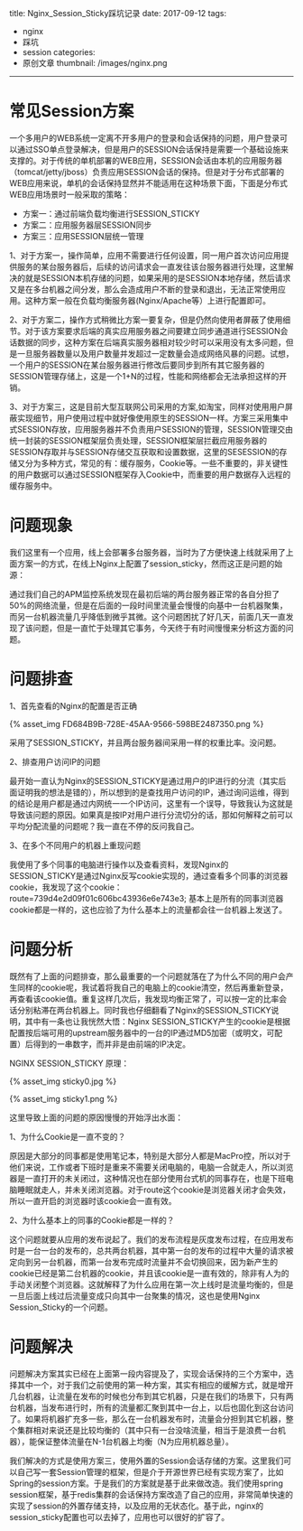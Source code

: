 title: Nginx_Session_Sticky踩坑记录
date: 2017-09-12
tags:
 - nginx
 - 踩坑
 - session
categories:
 - 原创文章
thumbnail: /images/nginx.png
---

# 常见Session方案

一个多用户的WEB系统一定离不开多用户的登录和会话保持的问题，用户登录可以通过SSO单点登录解决，但是用户的SESSION会话保持是需要一个基础设施来支撑的。对于传统的单机部署的WEB应用，SESSION会话由本机的应用服务器（tomcat/jetty/jboss）负责应用SESSION会话的保持。但是对于分布式部署的WEB应用来说，单机的会话保持显然并不能适用在这种场景下面，下面是分布式WEB应用场景时一般采取的策略：

- 方案一：通过前端负载均衡进行SESSION_STICKY
- 方案二：应用服务器层SESSION同步
- 方案三：应用SESSION层统一管理

<!-- more -->

1、对于方案一，操作简单，应用不需要进行任何设置，同一用户首次访问应用提供服务的某台服务器后，后续的访问请求会一直发往该台服务器进行处理，这里解决的就是SESSION本机存储的问题，如果采用的是SESSION本地存储，然后请求又是在多台机器之间分发，那么会造成用户不断的登录和退出，无法正常使用应用。这种方案一般在负载均衡服务器(Nginx/Apache等）上进行配置即可。

2、对于方案二，操作方式稍微比方案一要复杂，但是仍然向使用者屏蔽了使用细节。对于该方案要求后端的真实应用服务器之间要建立同步通道进行SESSION会话数据的同步，这种方案在后端真实服务器相对较少时可以采用没有太多问题，但是一旦服务器数量以及用户数量并发超过一定数量会造成网络风暴的问题。试想，一个用户的SESSION在某台服务器进行修改后要同步到所有其它服务器的SESSION管理存储上，这是一个1+N的过程，性能和网络都会无法承担这样的开销。

3、对于方案三，这是目前大型互联网公司采用的方案,如淘宝，同样对使用用户屏蔽实现细节，用户使用过程中就好像使用原生的SESSION一样。方案三采用集中式SESSION存放，应用服务器并不负责用户SESSION的管理，SESSION管理交由统一封装的SESSION框架层负责处理，SESSION框架层拦截应用服务器的SESSION存取并与SESSION存储交互获取和设置数据，这里的SESESSION的存储又分为多种方式，常见的有：缓存服务，Cookie等。一些不重要的，非关键性的用户数据可以通过SESSION框架存入Cookie中，而重要的用户数据存入远程的缓存服务中。

# 问题现象

我们这里有一个应用，线上会部署多台服务器，当时为了方便快速上线就采用了上面方案一的方式，在线上Nginx上配置了session_sticky，然而这正是问题的始源：

通过我们自己的APM监控系统发现在最初后端的两台服务器正常的各自分担了50%的网络流量，但是在后面的一段时间里流量会慢慢的向基中一台机器聚集，而另一台机器流量几乎降低到微乎其微。这个问题困扰了好几天，前面几天一直发现了该问题，但是一直忙于处理其它事务，今天终于有时间慢慢来分析这方面的问题。

# 问题排查

1、首先查看的Nginx的配置是否正确

{% asset_img FD684B9B-728E-45AA-9566-598BE2487350.png %}

采用了SESSION_STICKY，并且两台服务器间采用一样的权重比率。没问题。

2、排查用户访问IP的问题

最开始一直认为Nginx的SESSION_STICKY是通过用户的IP进行的分流（其实后面证明我的想法是错的），所以想到的是查找用户访问的IP，通过询问运维，得到的结论是用户都是通过内网统一一个IP访问，这里有一个误导，导致我认为这就是导致该问题的原因。如果真是按IP对用户进行分流切分的话，那如何解释之前可以平均分配流量的问题呢？我一直在不停的反问我自己。

3、在多个不同用户的机器上重现问题

我使用了多个同事的电脑进行操作以及查看资料，发现Nginx的SESSION_STICKY是通过Nginx反写cookie实现的，通过查看多个同事的浏览器cookie，我发现了这个cookie：route=739d4e2d09f01c606bc43936e6e743e3; 基本上是所有的同事浏览器cookie都是一样的，这也应验了为什么基本上的流量都会往一台机器上发送了。

# 问题分析

既然有了上面的问题排查，那么最重要的一个问题就落在了为什么不同的用户会产生同样的cookie呢，我试着将我自己的电脑上的cookie清空，然后再重新登录，再查看该cookie值。重复这样几次后，我发现均衡正常了，可以按一定的比率会话分别粘滞在两台机器上。同时我也仔细翻看了Nginx的SESSION_STICKY说明，其中有一条也让我恍然大悟：Nginx SESSION_STICKY产生的cookie是根据配置按后端可用的upstream服务器中的一台的IP通过MD5加密（或明文，可配置）后得到的一串数字，而并非是由前端的IP决定。

NGINX SESSION_STICKY 原理：

{% asset_img sticky0.jpg %}

{% asset_img sticky1.png %}


这里导致上面的问题的原因慢慢的开始浮出水面：

1、为什么Cookie是一直不变的？

原因是大部分的同事都是使用笔记本，特别是大部分人都是MacPro控，所以对于他们来说，工作或者下班时是重来不需要关闭电脑的，电脑一合就走人，所以浏览器是一直打开的未关闭过，这种情况也在部分使用台式机的同事存在，也是下班电脑睡眠就走人，并未关闭浏览器。对于route这个cookie是浏览器关闭才会失效，所以一直开启的浏览器时该cookie会一直有效。

2、为什么基本上的同事的Cookie都是一样的？

这个问题就要从应用的发布说起了。我们的发布流程是灰度发布过程，在应用发布时是一台一台的发布的，总共两台机器，其中第一台的发布的过程中大量的请求被定向到另一台机器，而第一台发布完成时流量并不会切换回来，因为新产生的cookie已经是第二台机器的cookie，并且该cookie是一直有效的，除非有人为的手动关闭整个浏览器。这就解释了为什么应用在第一次上线时是流量均衡的，但是一旦后面上线过后流量变成只向其中一台聚集的情况，这也是使用Nginx Session_Sticky的一个问题。

# 问题解决

问题解决方案其实已经在上面第一段内容提及了，实现会话保持的三个方案中，选择其中一个，对于我们之前使用的第一种方案，其实有相应的缓解方式，就是增开几台机器，让流量在发布的时候也分布到其它机器，只是在我们的场景下，只有两台机器，当发布进行时，所有的流量都汇聚到其中一台上，以后也固化到这台访问了。如果将机器扩充多一些，那么在一台机器发布时，流量会分担到其它机器，整个集群相对来说还是比较均衡的（其中只有一台没啥流量，相当于是浪费一台机器），能保证整体流量在N-1台机器上均衡（N为应用机器总量）。

我们解决的方式是使用方案三，使用外置的Session会话存储的方案。这里我们可以自己写一套Session管理的框架，但是介于开源世界已经有实现方案了，比如Spring的session方案。于是我们的方案就是基于此来做改造。我们使用spring session框架，基于redis集群的会话保持方案改造了自己的应用，非常简单快速的实现了session的外置存储支持，以及应用的无状态化。基于此，nginx的session_sticky配置也可以去掉了，应用也可以很好的扩容了。
